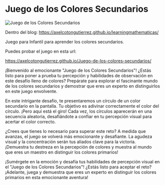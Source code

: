 # Juego de los Colores Secundarios

![Juego de los Colores Secundarios](https://axelcotongutierrez.github.io/learningmathematicas/assets/images//posts/0013JColores/JC02.jpg)

Dentro del blog: https://axelcotongutierrez.github.io/learningmathematicas/

Juego para Infantil para aprender los colores secundarios.

Puedes probar el juego en esta url:

https://axelcotongutierrez.github.io/Juego-de-los-colores-secundarios/

¡Bienvenido al emocionante "Juego de los Colores Secundarios"! ¿Estás listo para poner a prueba tu percepción y habilidades de observación en este desafío lleno de colores? Prepárate para explorar el fascinante mundo de los colores secundarios y demostrar que eres un experto en distinguirlos en este juego envolvente.

En este intrigante desafío, te presentaremos un círculo de un color secundario en la pantalla. Tu objetivo es adivinar correctamente el color del círculo. ¡Pero aquí está el giro! Cada vez, los círculos aparecerán en una secuencia aleatoria, desafiándote a confiar en tu percepción visual para acertar el color correcto.

¿Crees que tienes lo necesario para superar este reto? A medida que avanzas, el juego se volverá más emocionante y desafiante. La agudeza visual y la concentración serán tus aliados clave para la victoria. ¡Demuestra tu destreza en la percepción de colores y muestra al mundo que eres un maestro en distinguir los colores primarios!

¡Sumérgete en la emoción y desafía tus habilidades de percepción visual en el "Juego de los Colores Secundarios"! ¿Estás listo para aceptar el reto? ¡Adelante, juega y demuestra que eres un experto en distinguir los colores primarios en esta emocionante aventura!
